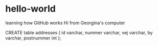 # hello-world
learning how GitHub works
Hi from Georgina's computer

CREATE table addresses (
    id varchar,
    nummer varchar,
    vej varchar,
    by varchar,
    postnummer int
    );
